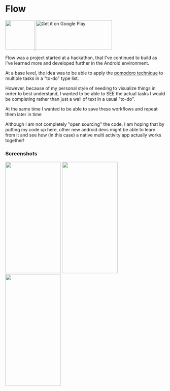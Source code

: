 # Flow 

<a href='https://play.google.com/store/apps/details?id=com.pressurelabs.flow'> <img src="https://lh3.googleusercontent.com/jmGw-8at97jRZDBQa-f9EJAQLyo2wXTPFq8ELgIRQ2cCIX_EqXi2DNM98ka1jsJ7B7U=w300-rw" height="92" width="92"/> 
    <img alt='Get it on Google Play' src='https://play.google.com/intl/en_us/badges/images/generic/en_badge_web_generic.png' height="92" width="240"/>
    </a>

Flow was a project started at a hackathon, that I've continued to build as I've learned more and developed further in the Android environment.

At a base level, the idea was to be able to apply the [pomodoro technique](https://en.wikipedia.org/wiki/Pomodoro_Technique) to multiple tasks in a "to-do" type list. 

However, because of my personal style of needing to visualize things in order to best understand, I wanted to be able to SEE the actual tasks I would be completing rather than just a wall of text in a usual "to-do".

At the same time I wanted to be able to save these workflows and repeat them later in time

Although I am not completely "open sourcing" the code, I am hoping that by putting my code up here, other new android devs might be able to learn from it and see how (in this case) a native multi activity app actually works together! 


### Screenshots
<img src="https://lh3.googleusercontent.com/ihdI4Ir_4fDcM21zOE_uNdNQMXLjiY52QkhpBP3vHyiWiPJctgrwr_r6Fzy0BoWN410=h900-rw" width="175" height="350"/> <img src="https://lh3.googleusercontent.com/UnCkwonBOlqK_RpjQLFdo5HsgFr9Rp7jiMWjdGBU9QrUvwmm9UXfYXQkUSwq2WA7Ww=h900-rw" width="175" height="350"/> <img src="https://lh3.googleusercontent.com/eRj-z550T7HydS63MEkm0EPh_kknekdSUgPKL8-s5mvUdS0U4-QbHwgIhnPPoiFqhXfG=h900-rw" width="175" height="350"/>
